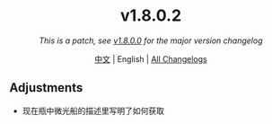 ﻿<h1 align="center">v1.8.0.2</h1>

<div align="center">

*This is a patch, see [v1.8.0.0](v1.8.0.0.md) for the major version changelog*

[中文](../zh/v1.8.0.2.md) | English | [All Changelogs](../../ChangeLog-en.md)

</div>

## Adjustments

- 现在瓶中微光船的描述里写明了如何获取